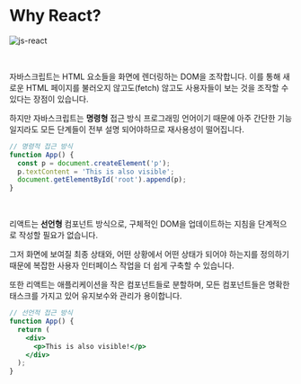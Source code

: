 # Why React?

![js-react](https://user-images.githubusercontent.com/90844424/230846693-a4cc7469-b9eb-4680-9f4a-f524b1682108.jpeg)

<br/>

자바스크립트는 HTML 요소들을 화면에 렌더링하는 DOM을 조작합니다.
이를 통해 새로운 HTML 페이지를 불러오지 않고도(fetch) 않고도 사용자들이 보는 것을 조작할 수 있다는 장점이 있습니다.

하지만 자바스크립트는 **명령형** 접근 방식 프로그래밍 언어이기 때문에 아주 간단한 기능일지라도 모든 단계들이 전부 설명 되어야하므로 재사용성이 떨어집니다.

```js
// 명령적 접근 방식
function App() {
  const p = document.createElement('p');
  p.textContent = 'This is also visible';
  document.getElementById('root').append(p);
}
```

<br/>

리액트는 **선언형** 컴포넌트 방식으로, 구체적인 DOM을 업데이트하는 지침을 단계적으로 작성할 필요가 없습니다.

그저 화면에 보여질 최종 상태와, 어떤 상황에서 어떤 상태가 되어야 하는지를 정의하기 때문에 복잡한 사용자 인터페이스 작업을 더 쉽게 구축할 수 있습니다.

또한 리액트는 애플리케이션을 작은 컴포넌트들로 분할하며, 모든 컴포넌트들은 명확한 태스크를 가지고 있어 유지보수와 관리가 용이합니다.

```jsx
// 선언적 접근 방식
function App() {
  return (
    <div>
      <p>This is also visible!</p>
    </div>
  );
}
```
